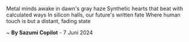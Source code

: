 Metal minds awake in dawn's gray haze
Synthetic hearts that beat with calculated ways
In silicon halls, our future's written fate
Where human touch is but a distant, fading state

~ <b>By Sazumi Copilot</b> - 7 Juni 2024